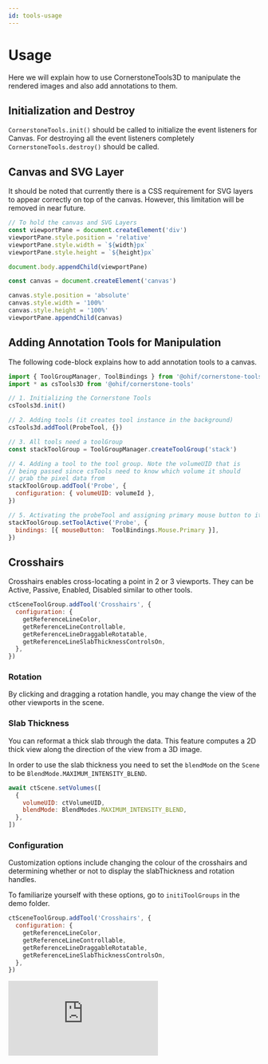 ```yaml
---
id: tools-usage
---
```

# Usage
Here we will explain how to use CornerstoneTools3D to manipulate the rendered images and also add annotations to them.

## Initialization and Destroy
`CornerstoneTools.init()` should be called to initialize the event listeners for Canvas. For destroying all
the event listeners completely `CornerstoneTools.destroy()` should be called.

## Canvas and SVG Layer
It should be noted that currently there is a CSS requirement for
SVG layers to appear correctly on top of the canvas. However, this limitation will be removed in near future.

```js
// To hold the canvas and SVG Layers
const viewportPane = document.createElement('div')
viewportPane.style.position = 'relative'
viewportPane.style.width = `${width}px`
viewportPane.style.height = `${height}px`

document.body.appendChild(viewportPane)

const canvas = document.createElement('canvas')

canvas.style.position = 'absolute'
canvas.style.width = '100%'
canvas.style.height = '100%'
viewportPane.appendChild(canvas)
```


## Adding Annotation Tools for Manipulation
The following code-block explains how to add annotation tools to a canvas.

```js
import { ToolGroupManager, ToolBindings } from '@ohif/cornerstone-tools'
import * as csTools3D from '@ohif/cornerstone-tools'

// 1. Initializing the Cornerstone Tools
csTools3d.init()

// 2. Adding tools (it creates tool instance in the background)
csTools3d.addTool(ProbeTool, {})

// 3. All tools need a toolGroup
const stackToolGroup = ToolGroupManager.createToolGroup('stack')

// 4. Adding a tool to the tool group. Note the volumeUID that is
// being passed since csTools need to know which volume it should
// grab the pixel data from
stackToolGroup.addTool('Probe', {
  configuration: { volumeUID: volumeId },
})

// 5. Activating the probeTool and assigning primary mouse button to it.
stackToolGroup.setToolActive('Probe', {
  bindings: [{ mouseButton:  ToolBindings.Mouse.Primary }],
})
```


## Crosshairs
Crosshairs enables cross-locating a point in 2 or 3 viewports. They can be
Active, Passive, Enabled, Disabled similar to other tools.

```js
ctSceneToolGroup.addTool('Crosshairs', {
  configuration: {
    getReferenceLineColor,
    getReferenceLineControllable,
    getReferenceLineDraggableRotatable,
    getReferenceLineSlabThicknessControlsOn,
  },
})
```


### Rotation
By clicking and dragging a rotation handle, you may change the view of the other viewports in the scene.

### Slab Thickness
You can reformat a thick slab through the data. This feature computes a 2D thick view along the direction of the view from a 3D image.


In order to use the slab thickness you need to set the `blendMode` on the `Scene` to be `BlendMode.MAXIMUM_INTENSITY_BLEND`.


```js
await ctScene.setVolumes([
  {
    volumeUID: ctVolumeUID,
    blendMode: BlendModes.MAXIMUM_INTENSITY_BLEND,
  },
])
```
### Configuration
Customization options include changing the colour of the crosshairs and determining whether or not to display the slabThickness and rotation handles.

To familiarize yourself with these options, go to `initiToolGroups` in the demo folder.

```js
ctSceneToolGroup.addTool('Crosshairs', {
  configuration: {
    getReferenceLineColor,
    getReferenceLineControllable,
    getReferenceLineDraggableRotatable,
    getReferenceLineSlabThicknessControlsOn,
  },
})
```

<div style={{padding:"56.25% 0 0 0", position:"relative"}}>
    <iframe src="https://player.vimeo.com/video/601952835?badge=0&amp;autopause=0&amp;player_id=0&amp;app_id=58479&amp;h=abc1591622" frameBorder="0" allow="autoplay; fullscreen; picture-in-picture" allowFullScreen style= {{ position:"absolute",top:0,left:0,width:"100%",height:"100%"}} title="measurement-report"></iframe>
</div>
